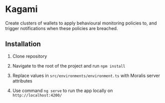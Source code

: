 # Kagami

Create clusters of wallets to apply behavioural monitoring policies to, and trigger notifications when these policies are breached.

## Installation

1. Clone repository

2. Navigate to the root of the project and run `npm install`

3. Replace values in `src/environments/environment.ts` with Moralis server attributes

4. Use command `ng serve` to run the app locally on `http://localhost:4200/`
